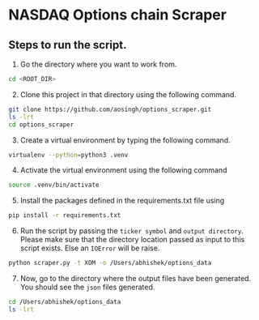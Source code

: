 # NASDAQ Options chain Scraper

## Steps to run the script.

1. Go the directory where you want to work from. 
```bash
cd <ROOT_DIR>
```

2. Clone this project in that directory using the following command.
```bash
git clone https://github.com/aosingh/options_scraper.git
ls -lrt
cd options_scraper

```

3. Create a virtual environment by typing the following command. 

```bash
virtualenv --python=python3 .venv
```

4. Activate the virtual environment using the following command

```bash
source .venv/bin/activate

```

5. Install the packages defined in the requirements.txt file using

```bash
pip install -r requirements.txt
```

6. Run the script by passing the `ticker symbol` and `output directory`. 
Please make sure that the directory location passed as input to this script exists. 
Else an `IOError` will be raise. 

```bash
python scraper.py -t XOM -o /Users/abhishek/options_data

```

7. Now, go to the directory where the output files have been generated. 
You should see the `json` files generated.

```bash
cd /Users/abhishek/options_data
ls -lrt
```